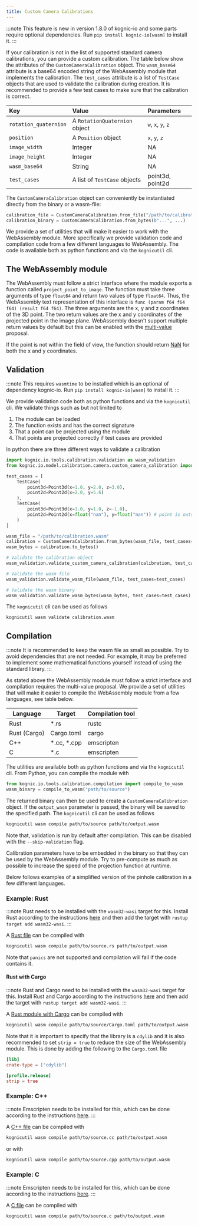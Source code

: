 ```yaml
---
title: Custom Camera Calibrations
---
```



:::note
This feature is new in version 1.8.0 of kognic-io and some parts require optional dependencies. Run `pip install kognic-io[wasm]` to install it.
:::

If your calibration is not in the list of supported standard camera calibrations, you can provide a custom calibration. The table below
show the attributes of the `CustomCameraCalibration` object. The `wasm_base64` attribute is a base64 encoded string of the
WebAssembly module that implements the calibration. The `test_cases` attribute is a list of `TestCase` objects that are used
to validate the calibration during creation. It is recommended to provide a few test cases to make sure that the
calibration is correct. 


| Key                   | Value                         | Parameters         |
|:----------------------|:------------------------------|:-------------------|
| `rotation_quaternion` | A `RotationQuaternion` object | `w`, `x`, `y`, `z` |
| `position`            | A `Position` object           | `x`, `y`, `z`      |
| `image_width`         | Integer                       | NA                 |
| `image_height`        | Integer                       | NA                 |
| `wasm_base64`         | String                        | NA                 |
| `test_cases`          | A list of `TestCase` objects  | point3d, point2d   |


The `CustomCameraCalibration` object can conveniently be instantiated directly from the binary or 
a wasm-file:
```python
calibration_file = CustomCameraCalibration.from_file("/path/to/calibration.wasm", ...)
calibration_binary = CustomCameraCalibration.from_bytes(b"...", ...)
```

We provide a set of utilities that will make it easier to work with the WebAssembly module. More specifically we provide
validation code and compilation code from a few different languages to WebAssembly. The code is available both as python
functions and via the `kognicutil` cli.



## The WebAssembly module

The WebAssembly must follow a strict interface where the module exports a function called `project_point_to_image`. The
function must take three arguments of type `float64` and return two values of type `float64`. Thus, the WebAssembly text representation of
this interface is `func (param f64 f64 f64) (result f64 f64)`. The three arguments are the x, y and z coordinates of 
the 3D point. The two return values are the x and y coordinates of the projected point in the image plane. WebAssembly
doesn't support multiple return values by default but this can be enabled with the [multi-value](https://github.com/WebAssembly/multi-value)
proposal.

If the point is not within the field of view, the function should return [NaN](https://en.wikipedia.org/wiki/NaN) for 
both the x and y coordinates.


## Validation

:::note
This requires `wasmtime` to be installed which is an optional of dependency kognic-io. Run `pip install kognic-io[wasm]` to
install it.
:::

We provide validation code both as python functions and via the `kognicutil` cli. We validate things such as but not limited to
1. The module can be loaded
2. The function exists and has the correct signature
3. That a point can be projected using the module
4. That points are projected correctly if test cases are provided

In python there are three different ways to validate a calibration

```python
import kognic.io.tools.calibration.validation as wasm_validation
from kognic.io.model.calibration.camera.custom_camera_calibration import CustomCameraCalibration, Point2d, Point3d, TestCase

test_cases = [
    TestCase(
        point3d=Point3d(x=1.0, y=2.0, z=3.0),
        point2d=Point2d(x=2.0, y=5.6)
    ),
    TestCase(
        point3d=Point3d(x=1.0, y=1.0, z=-1.0),
        point2d=Point2d(x=float("nan"), y=float("nan")) # point is outside field of view
    )
]

wasm_file = "/path/to/calibration.wasm"
calibration = CustomCameraCalibration.from_bytes(wasm_file, test_cases=test_cases, ...)
wasm_bytes = calibration.to_bytes()

# Validate the calibration object
wasm_validation.validate_custom_camera_calibration(calibration, test_cases=test_cases)

# Validate the wasm file
wasm_validation.validate_wasm_file(wasm_file, test_cases=test_cases)

# Validate the wasm binary
wasm_validation.validate_wasm_bytes(wasm_bytes, test_cases=test_cases)
```

The `kognicutil` cli can be used as follows
```bash
kognicutil wasm validate calibration.wasm
```


## Compilation

:::note
It is recommended to keep the wasm file as small as possible. Try to avoid dependencies that are not needed. For example,
it may be preferred to implement some mathematical functions yourself instead of using the standard library.
:::

As stated above the WebAssembly module must follow a strict interface and compilation requires the multi-value proposal.
We provide a set of utilities that will make it easier to compile the WebAssembly module from a few languages, see table below. 

| **Language** | **Target**  | **Compilation tool** |
|--------------|-------------|----------------------|
| Rust         | *.rs        | rustc                |
| Rust (Cargo) | Cargo.toml  | cargo                |
| C++          | *.cc, *.cpp | emscripten           |
| C            | *.c         | emscripten           |

The utilities are available both as python functions and via the `kognicutil` cli. From Python, you can compile the module
with 

```python
from kognic.io.tools.calibration.compilation import compile_to_wasm
wasm_binary = compile_to_wasm("path/to/source")
```

The returned binary can then be used to create a `CustomCameraCalibration` object. If the `output_wasm` parameter is passed,
the binary will be saved to the specified path. The `kognicutil` cli can be used as follows
```bash
kognicutil wasm compile path/to/source path/to/output.wasm
```

Note that, validation is run by default after compilation. This can be disabled with the `--skip-validation` flag.



Calibration parameters have to be embedded in the binary so that they can be used by the WebAssembly module. Try to 
pre-compute as much as possible to increase the speed of the projection function at runtime.

Below follows examples of a simplified version of the pinhole calibration in a few different languages.

### Example: Rust

:::note
Rust needs to be installed with the `wasm32-wasi` target for this. Install Rust according to the instructions 
[here](https://www.rust-lang.org/tools/install) and then add the target with `rustup target add wasm32-wasi`.
:::

A [Rust file](https://github.com/annotell/kognic-io-examples-python/tree/master/examples/calibration/custom/pinhole.rs)
can be compiled with
```bash
kognicutil wasm compile path/to/source.rs path/to/output.wasm
```

Note that `panics` are not supported and compilation will fail if the code contains it.


#### Rust with Cargo

:::note
Rust and Cargo need to be installed with the `wasm32-wasi` target for this. Install Rust and Cargo 
according to the instructions [here](https://doc.rust-lang.org/cargo/getting-started/installation.html) and then add 
the target with `rustup target add wasm32-wasi`.
:::

A [Rust module with Cargo](https://github.com/annotell/kognic-io-examples-python/tree/master/examples/calibration/custom/pinhole-rust-cargo)
can be compiled with
```bash
kognicutil wasm compile path/to/source/Cargo.toml path/to/output.wasm
```

Note that it is important to specify that the library is a `cdylib` and it is also recommended to set `strip = true` to
reduce the size of the WebAssembly module. This is done by adding the following to the `Cargo.toml` file
```toml
[lib]
crate-type = ["cdylib"]

[profile.release]
strip = true
```


### Example: C++

:::note
Emscripten needs to be installed for this, which can be done according to the instructions 
[here](https://emscripten.org/docs/getting_started/downloads.html).
:::

A [C++ file](https://github.com/annotell/kognic-io-examples-python/tree/master/examples/calibration/custom/pinhole.cc)
can be compiled with
```bash
kognicutil wasm compile path/to/source.cc path/to/output.wasm
```

or with
```bash
kognicutil wasm compile path/to/source.cpp path/to/output.wasm
```


### Example: C
:::note
Emscripten needs to be installed for this, which can be done according to the instructions 
[here](https://emscripten.org/docs/getting_started/downloads.html).
:::

A [C file](https://github.com/annotell/kognic-io-examples-python/tree/master/examples/calibration/custom/pinhole.c)
can be compiled with
```bash
kognicutil wasm compile path/to/source.c path/to/output.wasm
```
